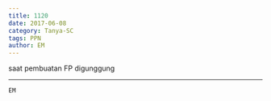 ```yaml
---
title: 1120
date: 2017-06-08
category: Tanya-SC
tags: PPN
author: EM
---
```


saat pembuatan FP digunggung

---



`EM`
